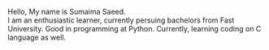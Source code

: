 Hello, My name is Sumaima Saeed.  
I am an enthusiastic learner, currently persuing bachelors from Fast University. 
Good in programming at Python. Currently, learning coding on C language as well.
